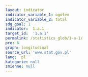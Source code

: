 ```yaml
---
layout: indicator
indicator_variable_1: ogółem
indicator_variable_2: total
sdg_goal: 1
indicator:  1.a.1
target_id:  '1.a.1'
permalink: /statistics_glob/1-a-1/
pre: 6
graph: longitudinal
source_url: 'www.stat.gov.pl'
lang:  pl
kategorie: null
zmienne: null
---
```

